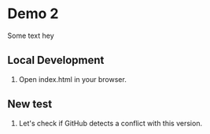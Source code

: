 # Demo 2

Some text hey

## Local Development

1. Open index.html in your browser.

## New test

1. Let's check if GitHub detects a conflict with this version.